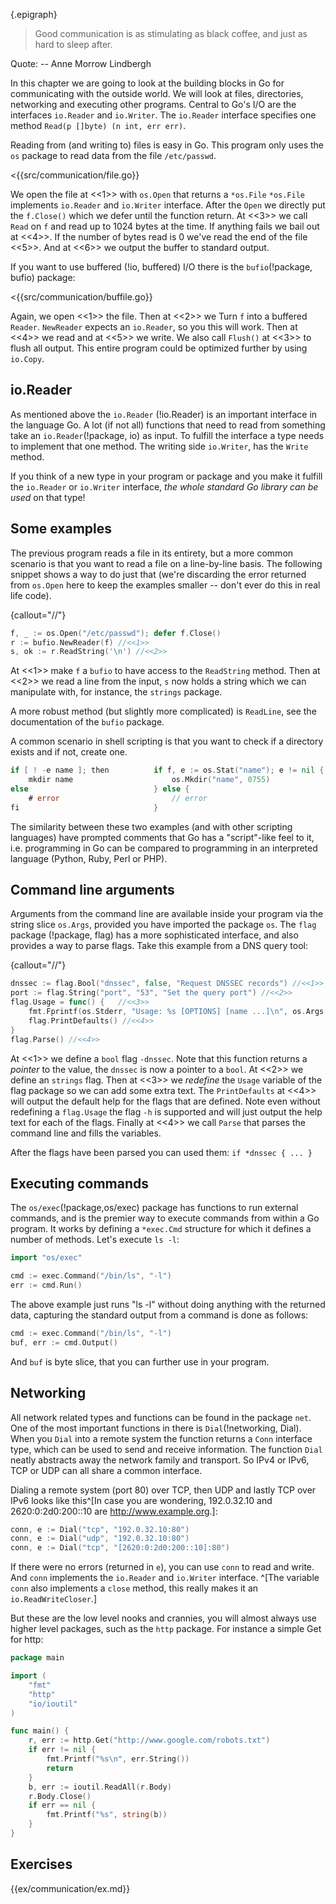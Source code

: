 {.epigraph}
> Good communication is as stimulating as black coffee, and just as hard
> to sleep after.

Quote: -- Anne Morrow Lindbergh

In this chapter we are going to look at the building blocks in Go for
communicating with the outside world. We will look at files, directories,
networking and executing other programs. Central to Go's I/O are the interfaces
`io.Reader` and `io.Writer`. The `io.Reader` interface specifies one method
`Read(p []byte) (n int, err err)`.

Reading from (and writing to) files is easy in Go. This program
only uses the `os` package to read data from the file `/etc/passwd`.

<{{src/communication/file.go}}

We open the file at <<1>> with `os.Open` that returns a `*os.File`
`*os.File` implements `io.Reader` and `io.Writer` interface.
After the `Open` we directly put the `f.Close()` which we defer until the function
return. At <<3>> we call `Read` on `f` and read up to 1024 bytes at the time. If anything
fails we bail out at <<4>>. If the number of bytes read is 0 we've read the end of the
file <<5>>. And at <<6>> we output the buffer to standard output.

If you want to use buffered (!io, buffered) I/O there is the
`bufio`(!package, bufio) package:

<{{src/communication/buffile.go}}

Again, we open <<1>> the file. Then at <<2>> we
Turn `f` into a buffered `Reader`. `NewReader` expects an `io.Reader`, so you this will work.
Then at <<4>> we read and at <<5>> we write. We also call `Flush()` at <<3>> to flush all output.
This entire program could be optimized further by using `io.Copy`.


## io.Reader

As mentioned above the `io.Reader` (!io.Reader) is an important interface in the language Go. A lot
(if not all) functions that need to read from something take an `io.Reader`(!package, io)
as input. To fulfill the interface a type needs to implement that one method.
The writing side `io.Writer`, has the `Write` method.

If you think of a new type in your program or package and you make it fulfill the `io.Reader`
or `io.Writer` interface, *the whole standard Go library can be used* on that type!


## Some examples

The previous program reads a file in its entirety, but a more common scenario is that
you want to read a file on a line-by-line basis. The following snippet shows a way
to do just that (we're discarding the error returned from `os.Open` here to keep
the examples smaller -- don't ever do this in real life code).

{callout="//"}
~~~go
f, _ := os.Open("/etc/passwd"); defer f.Close()
r := bufio.NewReader(f) //<<1>>
s, ok := r.ReadString('\n') //<<2>>
~~~

At <<1>> make `f` a `bufio` to have access to the `ReadString` method. Then at <<2>> we read
a line from the input, `s`  now holds a string which we can manipulate with, for instance,
the `strings` package.

A more robust method (but slightly more complicated) is `ReadLine`, see the documentation
of the `bufio` package.

A common scenario in shell scripting is that you want to check if a directory
exists and if not, create one.

~~~go
if [ ! -e name ]; then          if f, e := os.Stat("name"); e != nil {
    mkdir name                      os.Mkdir("name", 0755)
else                            } else {
    # error                         // error
fi                              }
~~~

The similarity between these two examples (and with other scripting languages)
have prompted comments that Go has a "script"-like feel to it, i.e. programming
in Go can be compared to programming in an interpreted language (Python, Ruby,
Perl or PHP).


## Command line arguments

Arguments from the command line are available inside your program via the string
slice `os.Args`, provided you have imported the package `os`. The `flag` package
(!package, flag)
has a more sophisticated interface, and also provides a way to parse flags. Take
this example from a DNS query tool:

{callout="//"}
~~~go
dnssec := flag.Bool("dnssec", false, "Request DNSSEC records") //<<1>>
port := flag.String("port", "53", "Set the query port") //<<2>>
flag.Usage = func() {   //<<3>>
    fmt.Fprintf(os.Stderr, "Usage: %s [OPTIONS] [name ...]\n", os.Args[0])
    flag.PrintDefaults() //<<4>>
}
flag.Parse() //<<4>>
~~~

At <<1>> we define a `bool` flag `-dnssec`. Note that this function returns
a *pointer* to the value, the `dnssec` is now a pointer to a `bool`. At <<2>> we
define an `strings` flag. Then at <<3>> we *redefine* the `Usage` variable of the
flag package so we can add some extra text. The `PrintDefaults` at <<4>> will
output the default help for the flags that are defined. Note even without
redefining a `flag.Usage` the flag `-h` is supported and will just output the help text
for each of the flags. Finally at <<4>> we call `Parse` that parses the command
line and fills the variables.

After the flags have been parsed you can used them: `if *dnssec { ... }`


## Executing commands

The `os/exec`(!package,os/exec) package has functions to run external
commands, and is the premier way to execute commands from within a Go program.
It works by defining a `*exec.Cmd` structure for which it defines a number of
methods. Let's execute `ls -l`:

~~~go
import "os/exec"

cmd := exec.Command("/bin/ls", "-l")
err := cmd.Run()
~~~

The above example just runs "ls -l" without doing anything with the returned
data, capturing the standard output from a command is done as follows:

~~~go
cmd := exec.Command("/bin/ls", "-l")
buf, err := cmd.Output()
~~~

And `buf` is byte slice, that you can further use in your program.


## Networking

All network related types and functions can be found in the package `net`. One
of the most important functions in there is `Dial`(!networking, Dial). When
you `Dial` into a remote system the function returns a `Conn` interface type,
which can be used to send and receive information. The function `Dial` neatly
abstracts away the network family and transport. So IPv4 or IPv6, TCP or UDP can
all share a common interface.

Dialing a remote system (port 80) over TCP, then UDP and lastly TCP over IPv6
looks like this^[In case you are wondering, 192.0.32.10 and 2620:0:2d0:200::10
are <http://www.example.org>.]:

~~~go
conn, e := Dial("tcp", "192.0.32.10:80")
conn, e := Dial("udp", "192.0.32.10:80")
conn, e := Dial("tcp", "[2620:0:2d0:200::10]:80")
~~~

If there were no errors (returned in `e`), you can use `conn` to read and write.
And `conn` implements the `io.Reader` and `io.Writer` interface. ^[The variable
`conn` also implements a `close` method, this really makes it an
`io.ReadWriteCloser`.]

But these are the low level nooks and crannies, you will almost always use
higher level packages, such as the `http` package. For instance a simple Get for
http:

~~~go
package main

import (
    "fmt"
    "http"
    "io/ioutil"
)

func main() {
    r, err := http.Get("http://www.google.com/robots.txt")
    if err != nil {
        fmt.Printf("%s\n", err.String())
        return
    }
    b, err := ioutil.ReadAll(r.Body)
    r.Body.Close()
    if err == nil {
        fmt.Printf("%s", string(b))
    }
}
~~~


## Exercises

{{ex/communication/ex.md}}
